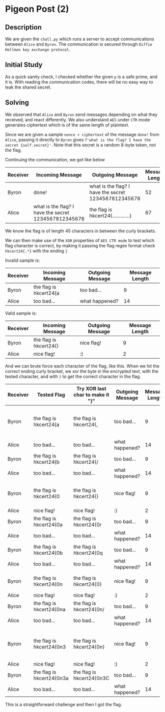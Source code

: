 # Pigeon Post (2)

## Description

We are given the `chall.py` which runs a server to accept communications between `Alice` and `Byron`. The communication is secured through `Diffie Hellman key exchange protocol`.

## Initial Study

As a quick sanity check, I checked whether the given `p` is a safe prime, and it is. With reading the communication codes, there will be no easy way to leak the shared secret.

## Solving

We observed that `Alice` and `Byron` send messages depending on what they received, and react differently. We also understand `AES` under `CTR` mode generates ciphertext which is of the same length of plaintext.

Since we are given a sample `nonce + ciphertext` of the message `done!` from `Alice`, passing it directly to `Byron` gives `f'what is the flag? I have the secret {self.secret}'`. Note that this secret is a random 8-byte token, not the flag.

Continuing the communication, we got like below

| Receiver | Incoming Message                                     | Outgoing Message                                     | Message Length |
|----------|------------------------------------------------------|------------------------------------------------------|----------------|
| Byron    | done!                                                | what is the flag? I have the secret 1234567812345678 | 52             |
| Alice    | what is the flag? I have the secret 1234567812345678 | the flag is hkcert24{.............}                  | 67             |

We know the flag is of length 45 characters in between the curly brackets.

We can then make use of the `XOR` properties of `AES CTR mode` to test which flag character is correct, by making it passing the flag regex format check `hkcert24{.*}` with the ending `}`

Invalid sample is:

| Receiver | Incoming Message                                     | Outgoing Message                                     | Message Length |
|----------|------------------------------------------------------|------------------------------------------------------|----------------|
| Byron    | the flag is hkcert24{a                               | too bad...                                           | 9              |
| Alice    | too bad...                                           | what happened?                                       | 14             |

Valid sample is:

| Receiver | Incoming Message                                     | Outgoing Message                                     | Message Length |
|----------|------------------------------------------------------|------------------------------------------------------|----------------|
| Byron    | the flag is hkcert24{}                               | nice flag!                                           | 9              |
| Alice    | nice flag!                                           | :)                                                   | 2              |

And we can brute force each character of the flag, like this. When we hit the correct ending curly bracket, we xor the byte in the encrypted text, with the tested character, and with `}` to get the correct character in the flag.

| Receiver | Tested Flag                    | Try XOR last char to make it "}" | Outgoing Message  | Message Length | Remark                                   |
|----------|--------------------------------|----------------------------------|-------------------|----------------|------------------------------------------|
| Byron    | the flag is hkcert24{a         | the flag is hkcert24{,           | too bad...        | 9              | Keep brute forcing the first character   |
| Alice    | too bad...                     | too bad...                       | what happened?    | 14             |                                          |
| Byron    | the flag is hkcert24{b         | the flag is hkcert24{/           | too bad...        | 9              |                                          |
| Alice    | too bad...                     | too bad...                       | what happened?    | 14             |                                          |
| Byron    | the flag is hkcert24{0         | the flag is hkcert24{}           | nice flag!        | 9              | Until we got the correct format          |
| Alice    | nice flag!                     | nice flag!                       | :)                | 2              |                                          |
| Byron    | the flag is hkcert24{0a        | the flag is hkcert24{0r          | too bad...        | 9              | test the next char                       |
| Alice    | too bad...                     | too bad...                       | what happened?    | 14             |                                          |
| Byron    | the flag is hkcert24{0b        | the flag is hkcert24{0q          | too bad...        | 9              |                                          |
| Alice    | too bad...                     | too bad...                       | what happened?    | 14             |                                          |
| Byron    | the flag is hkcert24{0n        | the flag is hkcert24{0}          | nice flag!        | 9              | getting the 2nd char                     |
| Alice    | nice flag!                     | nice flag!                       | :)                | 2              |                                          |
| Byron    | the flag is hkcert24{0na       | the flag is hkcert24{0n/         | too bad...        | 9              | starting the 3rd                         |
| Alice    | too bad...                     | too bad...                       | what happened?    | 14             |                                          |
| Byron    | the flag is hkcert24{0n3       | the flag is hkcert24{0n}         | nice flag!        | 9              | and continue for the entire flag         |
| Alice    | nice flag!                     | nice flag!                       | :)                | 2              |                                          |
| Byron    | the flag is hkcert24{0n3a      | the flag is hkcert24{0n3C        | too bad...        | 9              |                                          |
| Alice    | too bad...                     | too bad...                       | what happened?    | 14             |                                          |

This is a straightforward challenge and then I got the flag.